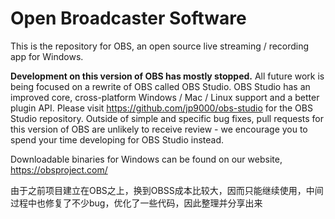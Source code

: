 # Open Broadcaster Software
This is the repository for OBS, an open source live streaming / recording app for Windows.

**Development on this version of OBS has mostly stopped.** All future work is being focused on a rewrite of OBS called OBS Studio. OBS Studio has an improved core, cross-platform Windows / Mac / Linux support and a better plugin API. Please visit https://github.com/jp9000/obs-studio for the OBS Studio repository. Outside of simple and specific bug fixes, pull requests for this version of OBS are unlikely to receive review - we encourage you to spend your time developing for OBS Studio instead.

Downloadable binaries for Windows can be found on our website, https://obsproject.com/

由于之前项目建立在OBS之上，换到OBSS成本比较大，因而只能继续使用，中间过程中也修复了不少bug，优化了一些代码，因此整理并分享出来